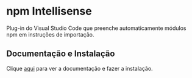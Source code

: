 # npm Intellisense

Plug-in do Visual Studio Code que preenche automaticamente módulos npm em instruções de importação.

## Documentação e Instalação

Clique [aqui](https://marketplace.visualstudio.com/items?itemName=christian-kohler.npm-intellisense) para ver a documentação e fazer a instalação.